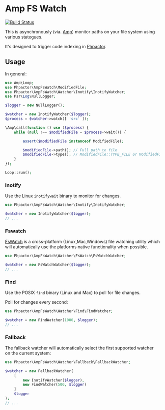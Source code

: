 Amp FS Watch
============

[![Build Status](https://travis-ci.org/phpactor/amp-fswatch.svg?branch=master)](https://travis-ci.org/phpactor/amp-fswatch)

This is asynchronously (via. [Amp](https://amphp.org/)) monitor paths on your
file system using various stategues.

It's designed to trigger code indexing in
[Phpactor](https://github.com/phpactor/phpactor).

Usage
-----

In general:

```php
use Amp\Loop;
use Phpactor\AmpFsWatch\ModifiedFile;
use Phpactor\AmpFsWatch\Watcher\Inotify\InotifyWatcher;
use Psr\Log\NullLogger;

$logger = new NullLogger();

$watcher = new InotifyWatcher($logger);
$process = $watcher->watch([ 'src' ]);

\Amp\call(function () use ($process) {
    while (null !== $modifiedFile = $process->wait()) {

        assert($modifiedFile instanceof ModifiedFile);

        $modifiedFile->path(); // Full path to file
        $modifiedFile->type(); // ModifiedFile::TYPE_FILE or ModifiedFile::TYPE_FOLDER
    }
});

Loop::run();
```

### Inotify

Use the Linux `inotifywait` binary to monitor for changes.

```php
use Phpactor\AmpFsWatch\Watcher\Inotify\InotifyWatcher;

$watcher = new InotifyWatcher($logger);
// ...
```

### Fswatch

[FsWatch](https://github.com/emcrisostomo/fswatch) is a cross-platform
(Linux,Mac,Windows) file watching utility which will automatically use the
platforms native functionality when possible.

```php
use Phpactor\AmpFsWatch\Watcher\FsWatch\FsWatchWatcher;

$watcher = new FsWatchWatcher($logger);
// ...
```

### Find

Use the POSIX `find` binary (Linux and Mac) to poll for file changes.

Poll for changes every second:

```php
use Phpactor\AmpFsWatch\Watcher\Find\FindWatcher;

$watcher = new FindWatcher(1000, $logger);
// ...
```

### Fallback

The fallback watcher will automatically select the first supported watcher
on the current system:

```php
use Phpactor\AmpFsWatch\Watcher\Fallback\FallbackWatcher;

$watcher = new FallbackWatcher(
    [
        new InotifyWatcher($logger),
        new FindWatcher(500, $logger)
    ]
    $logger
);
// ...
```
